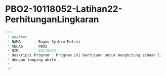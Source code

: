 # PBO2-10118052-Latihan22-PerhitunganLingkaran

```java
/**
 * @author 
 * NAMA      : Bagus Syibro Malisi
 * KELAS     : PBO2
 * NIM       : 10118052
 * Deskripsi Program : Program ini bertujuan untuk menghitung sebuah lingkaran 
 * dengan looping while
 * 
 */
 ```
 
